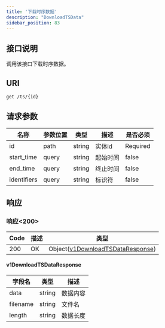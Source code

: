 ```yaml
---
title: '下载时序数据'
description: "DownloadTSData"
sidebar_position: 83
---
```

## 接口说明
调用该接口下载时序数据。

## URI

```
get /ts/{id}
```

## 请求参数

| 名称 | 参数位置 | 类型 | 描述 |  是否必须 |
| ---- | ---------- | ----------- | ----------- | ----------- |    
| id | path | string | 实体id |  Required |  
| start_time | query | string | 起始时间 |  false |
| end_time | query | string | 终止时间 |  false |
| identifiers | query | string | 标识符 |  false |

## 响应


### 响应<200>
| Code | 描述 | 类型 |
| ---- | ----------- | ------ | 
| 200 | OK | Object([v1DownloadTSDataResponse](#v1DownloadTSDataResponse)) |

#### v1DownloadTSDataResponse

| 字段名 | 类型 | 描述 |
| ---- | ---- | ----------- | 
| data | string | 数据内容 | 
| filename | string | 文件名 | 
| length | string | 数据长度 |







